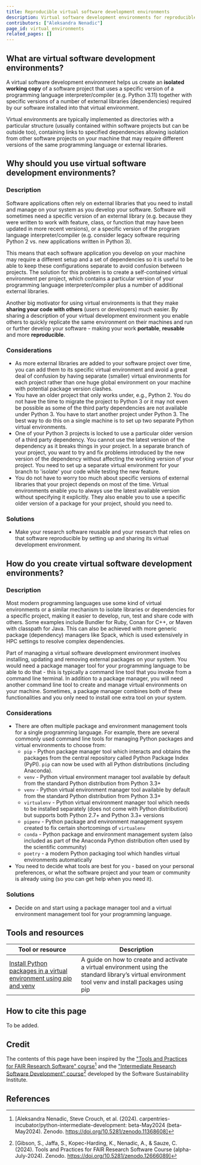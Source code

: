 ```yaml
---
title: Reproducible virtual software development environments
description: Virtual software development environments for reproducible research 
contributors: ["Aleksandra Nenadic"]
page_id: virtual_environments
related_pages: []
---
```


## What are virtual software development environments?

A virtual software development environment helps us create an **isolated working copy** of a software project that uses a specific 
version of a programming language interpreter/compiler (e.g. Python 3.11) together with specific versions of a number of external 
libraries (dependencies) required by our software installed into that virtual environment. 

Virtual environments are typically implemented as directories with a particular structure (usually contained within software projects 
but can be outside too), containing links to specified dependencies allowing isolation from other software projects on your machine 
that may require different versions of the same programming language or external libraries.

## Why should you use virtual software development environments? 

### Description 

Software applications often rely on external libraries that you need to install and manage on your system as you develop your software. 
Software will sometimes need a specific version of an external library (e.g. because they were written to work with feature, class, or 
function that may have been updated in more recent versions), or a specific version of the program language interpreter/compiler 
(e.g. consider legacy software requiring Python 2 vs. new applications written in Python 3). 

This means that each software application you develop on your machine may require a different setup and a set of dependencies so it is useful to be 
able to keep these configurations separate to avoid confusion between projects. 
The solution for this problem is to create a self-contained virtual environment per project, which contains a particular version of your 
programming language interpreter/compiler plus a number of additional external libraries.

Another big motivator for using virtual environments is that they make **sharing your code with others** (users or developers) much easier.
By sharing a description of your virtual development environment you enable others to quickly replicate the same environment 
on their machines and run or further develop your software - making your work **portable**, **reusable** and more **reproducible**.

### Considerations

- As more external libraries are added to your software project over time, you can add them to its specific virtual environment
and avoid a great deal of confusion by having separate (smaller) virtual environments for each project
rather than one huge global environment on your machine with potential package version clashes.
- You have an older project that only works under, e.g., Python 2. You do not have the time to migrate the project to Python 3
or it may not even be possible as some of the third party dependencies are not available under Python 3.
You have to start another project under Python 3. The best way to do this on a single machine is
to set up two separate Python virtual environments.
- One of your Python 3 projects is locked to use a particular older version of a third party dependency.
You cannot use the latest version of the dependency as it breaks things in your project.
In a separate branch of your project, you want to try and fix problems introduced by the new version of the dependency
without affecting the working version of your project. You need to set up a separate virtual environment for your branch to
'isolate' your code while testing the new feature.
- You do not have to worry too much about specific versions of external libraries that your project depends on most of the time.
Virtual environments enable you to always use the latest available version without specifying it explicitly.
They also enable you to use a specific older version of a package for your project, should you need to. 

### Solutions

- Make your research software reusable and your research that relies on that software reproducible by setting up and sharing its virtual development environment.

## How do you create virtual software development environments? 

### Description

Most modern programming languages use some kind of virtual environments or a similar mechanism to isolate libraries or dependencies for a specific project, 
making it easier to develop, run, test and share code with others. 
Some examples include Bundler for Ruby, Conan for C++, or Maven with classpath for Java. 
This can also be achieved with more generic package (dependency) managers like Spack, which is used extensively in HPC settings to resolve complex dependencies. 

Part of managing a virtual software development environment involves installing, updating and removing external packages on your system. 
You would need a package manager tool for your programming language to be able to do that - this is typically a command line tool that you invoke from 
a command line terminal. 
In addition to a package manager, you will need another command line tool to create and manage virtual environments on your machine. 
Sometimes, a package manager combines both of these functionalities and you only need to install one extra tool on your system.

### Considerations

- There are often multiple package and environment management tools for a single programming language. For example,
there are several commonly used command line tools for managing Python packages and virtual environments to choose from:
  - `pip` - Python package manager tool which interacts and obtains the packages from the central repository called Python Package Index (PyPI). `pip` can now be used with all Python distributions (including Anaconda).
  - `venv` - Python virtual environment manager tool available by default from the standard Python distribution from Python 3.3+
  - `venv` - Python virtual environment manager tool available by default from the standard Python distribution from Python 3.3+
  - `virtualenv` - Python virtual environment manager tool which needs to be installed separately (does not come with Python distribution) but supports both Python 2.7+ and Python 3.3+ versions
  - `pipenv` - Python package and environment management sysyem created to fix certain shortcomings of `virtualenv`
  - `conda` - Python package and environment management system (also included as part of the Anaconda Python distribution often used by the scientific community)
  - `poetry` - a modern Python packaging tool which handles virtual environments automatically
- You need to decide what tools are best for you - based on your personal preferences, or what the software project and your team or community is
already using (so you can get help when you need it).

### Solutions

* Decide on and start using a package manager tool and a virtual environment management tool for your programming language.


## Tools and resources

| Tool or resource                                                                                            | Description                                                   |
| ----------------------------------------------------------------------------------------------------------- | ------------------------------------------------------------- |
| [Install Python packages in a virtual environment using pip and venv][pip-venv]                             | A guide on how to create and activate a virtual environment using the standard library’s virtual environment tool venv and install packages using pip  |


## How to cite this page

To be added.


## Credit

The contents of this page have been inspired by the ["Tools and Practices for FAIR Research Software" course][fair-rs][^1] 
and the ["Intermediate Research Software Development" course][intermediate-rs-dev][^2] developed by the Software Sustainability Institute.

      
## References
[^1]: [Aleksandra Nenadic, Steve Crouch, et al. (2024). carpentries-incubator/python-intermediate-development: beta-May2024 (beta-May2024). Zenodo. https://doi.org/10.5281/zenodo.11368608]
[^2]: [Gibson, S., Jaffa, S., Kopec-Harding, K., Nenadic, A., & Sauze, C. (2024). Tools and Practices for FAIR Research Software Course (alpha-July-2024). Zenodo. https://doi.org/10.5281/zenodo.12666089]

[pip-venv]: https://packaging.python.org/en/latest/guides/installing-using-pip-and-virtual-environments/
[fair-rs]: https://carpentries-incubator.github.io/fair-research-software
[intermediate-rs-dev]: https://carpentries-incubator.github.io/python-intermediate-development/
 
